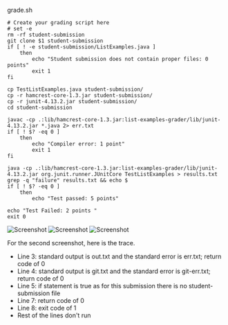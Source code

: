 grade.sh

```
# Create your grading script here
# set -e
rm -rf student-submission
git clone $1 student-submission
if [ ! -e student-submission/ListExamples.java ] 
    then 
        echo "Student submission does not contain proper files: 0 points" 
        exit 1
fi

cp TestListExamples.java student-submission/
cp -r hamcrest-core-1.3.jar student-submission/
cp -r junit-4.13.2.jar student-submission/
cd student-submission 

javac -cp .:lib/hamcrest-core-1.3.jar:list-examples-grader/lib/junit-4.13.2.jar *.java 2> err.txt
if [ ! $? -eq 0 ]
    then   
        echo "Compiler error: 1 point"
        exit 1
fi

java -cp .:lib/hamcrest-core-1.3.jar:list-examples-grader/lib/junit-4.13.2.jar org.junit.runner.JUnitCore TestListExamples > results.txt
grep -q "failure" results.txt && echo $
if [ ! $? -eq 0 ]
    then 
        echo "Test passed: 5 points"

echo "Test Failed: 2 points "
exit 0
```
![Screenshot](https://user-images.githubusercontent.com/114367462/204072847-3d30591c-d451-452a-8c8b-621067130860.png)
![Screenshot](https://user-images.githubusercontent.com/114367462/204072849-dd819b55-2b9a-4e5d-a09c-cb05a31e7b01.png)
![Screenshot](https://user-images.githubusercontent.com/114367462/204072850-255f5272-4b19-4b97-9079-9fe3059db6d9.png)

For the second screenshot, here is the trace.

* Line 3: standard output is out.txt and the standard error is err.txt; return code of 0
* Line 4: standard output is git.txt and the standard error is git-err.txt; return code of 0
* Line 5: if statement is true as for this submission there is no student-submission file
* Line 7: return code of 0
* Line 8: exit code of 1 
* Rest of the lines don't run

